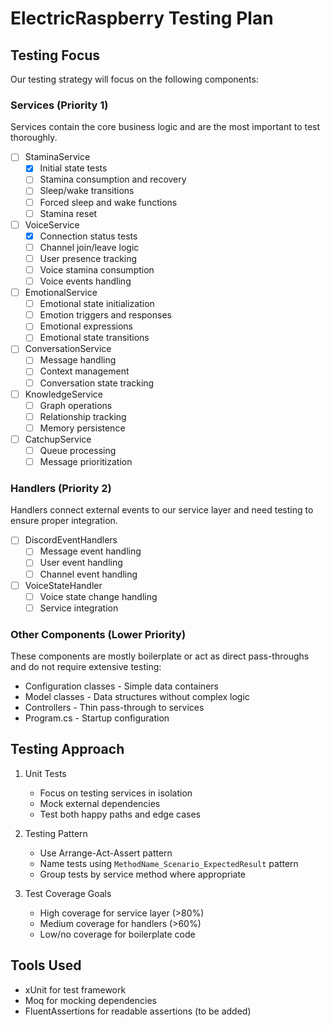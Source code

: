 # ElectricRaspberry Testing Plan

## Testing Focus 
Our testing strategy will focus on the following components:

### Services (Priority 1)
Services contain the core business logic and are the most important to test thoroughly.

- [ ] StaminaService
  - [x] Initial state tests
  - [ ] Stamina consumption and recovery
  - [ ] Sleep/wake transitions
  - [ ] Forced sleep and wake functions
  - [ ] Stamina reset
  
- [ ] VoiceService
  - [x] Connection status tests
  - [ ] Channel join/leave logic
  - [ ] User presence tracking
  - [ ] Voice stamina consumption
  - [ ] Voice events handling
  
- [ ] EmotionalService
  - [ ] Emotional state initialization
  - [ ] Emotion triggers and responses
  - [ ] Emotional expressions
  - [ ] Emotional state transitions
  
- [ ] ConversationService
  - [ ] Message handling
  - [ ] Context management
  - [ ] Conversation state tracking
  
- [ ] KnowledgeService
  - [ ] Graph operations
  - [ ] Relationship tracking
  - [ ] Memory persistence
  
- [ ] CatchupService
  - [ ] Queue processing
  - [ ] Message prioritization
  
### Handlers (Priority 2)
Handlers connect external events to our service layer and need testing to ensure proper integration.

- [ ] DiscordEventHandlers
  - [ ] Message event handling
  - [ ] User event handling
  - [ ] Channel event handling
  
- [ ] VoiceStateHandler
  - [ ] Voice state change handling
  - [ ] Service integration
  
### Other Components (Lower Priority)
These components are mostly boilerplate or act as direct pass-throughs and do not require extensive testing:

- Configuration classes - Simple data containers
- Model classes - Data structures without complex logic
- Controllers - Thin pass-through to services
- Program.cs - Startup configuration

## Testing Approach

1. Unit Tests
   - Focus on testing services in isolation
   - Mock external dependencies
   - Test both happy paths and edge cases

2. Testing Pattern
   - Use Arrange-Act-Assert pattern
   - Name tests using `MethodName_Scenario_ExpectedResult` pattern
   - Group tests by service method where appropriate

3. Test Coverage Goals
   - High coverage for service layer (>80%)
   - Medium coverage for handlers (>60%)
   - Low/no coverage for boilerplate code

## Tools Used
- xUnit for test framework
- Moq for mocking dependencies
- FluentAssertions for readable assertions (to be added)